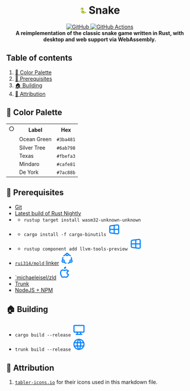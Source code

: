 <div align="center">
    <h1>
        <img src="./static/icon.png" width="18" height="18" alt="" />
        Snake
    </h1>
    <a href="https://git.exst.fun/snake">
        <img src="https://img.shields.io/github/stars/eexsty/snake?colorA=1e1e28&colorB=1187c9&style=for-the-badge&logo=github" alt="GitHub" />
    </a>
    <a href="https://git.exst.fun/snake/actions/workflows/rust.yml">
        <img src="https://img.shields.io/github/workflow/status/eexsty/snake/Rust%20CI%20with%20Cargo?colorA=1e1e28&colorB=1187c9&label=Rust&style=for-the-badge&logo=rust" alt="GitHub Actions" />
    </a>
    <br/>
    <strong>A reimplementation of the classic snake game written in Rust, with desktop and web support via WebAssembly.</strong>
</div>


## Table of contents

1. [🎨 Color Palette](#-color-palette)
2. [🚴 Prerequisites](#-prerequisites)
3. [🏠 Building](#-building)
4. [🔗 Attribution](#-attribution)


## 🎨 Color Palette

<table>
    <tr>
        <th>⚪</th>
        <th>Label</th>
        <th>Hex</th>
    </tr>
    <tr>
        <td><img src="https://readme-swatches.vercel.app/3ba481?style=circle" alt="" /></td>
        <td>Ocean Green</td>
        <td><code>#3ba481</code></td>
    </tr>
    <tr>
        <td><img src="https://readme-swatches.vercel.app/6ab798?style=circle" alt="" /></td>
        <td>Silver Tree</td>
        <td><code>#6ab798</code></td>
    </tr>
    <tr>
        <td><img src="https://readme-swatches.vercel.app/fbefa3?style=circle" alt="" /></td>
        <td>Texas</td>
        <td><code>#fbefa3</code></td>
    </tr>
    <tr>
        <td><img src="https://readme-swatches.vercel.app/cafe81?style=circle" alt="" /></td>
        <td>Mindaro</td>
        <td><code>#cafe81</code></td>
    </tr>
    <tr>
        <td><img src="https://readme-swatches.vercel.app/7ac88b?style=circle" alt="" /></td>
        <td>De York</td>
        <td><code>#7ac88b</code></td>
    </tr>
</table>


## 🚴 Prerequisites

* [Git][git]
* [Latest build of Rust Nightly][rustup]
* * `rustup target install wasm32-unknown-unknown`
* * `cargo install -f cargo-binutils` ![](./readme/windows-blue.svg)
* * `rustup component add llvm-tools-preview` ![](./readme/windows-blue.svg)
* [`rui314/mold` linker][mold] ![](./readme/ubuntu-blue.svg)
* [`michaeleisel/zld][zld] ![](./readme/apple-blue.svg)
* [Trunk][trunk]
* [NodeJS + NPM][nodejs]


## 🏠 Building

* `cargo build --release` ![](./readme/desktop-blue.svg)
* `trunk build --release` ![](./readme/web-blue.svg)


## 🔗 Attribution

1. [`tabler-icons.io`](https://tabler-icons.io) for their icons used in this markdown file.


[git]: https://git-scm.com/
[rustup]: https://rustup.rs
[trunk]: https://trunkrs.dev
[nodejs]: https://nodejs.org/en/
[mold]: https://github.com/rui314/mold
[zld]: https://github.com/michaeleisel/zld
